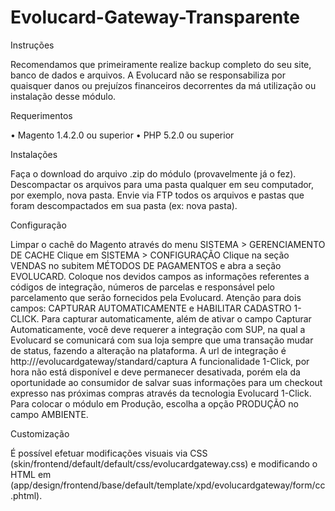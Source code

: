 Evolucard-Gateway-Transparente
==============================

Instruções

Recomendamos que primeiramente realize backup completo do seu site, banco de dados e arquivos. A Evolucard não se responsabiliza por quaisquer danos ou prejuízos financeiros decorrentes da má utilização ou instalação desse módulo.

Requerimentos

• Magento 1.4.2.0 ou superior
•	PHP 5.2.0 ou superior

Instalações

Faça o download do arquivo .zip do módulo (provavelmente já o fez).
Descompactar os arquivos para uma pasta qualquer em seu computador, por exemplo, nova pasta.
Envie via FTP todos os arquivos e pastas que foram descompactados em sua pasta (ex: nova pasta).

Configuração

Limpar o cachê do Magento através do menu SISTEMA >  GERENCIAMENTO DE CACHE
Clique em SISTEMA > CONFIGURAÇÃO
Clique na seção VENDAS no subitem MÉTODOS DE PAGAMENTOS e abra a seção EVOLUCARD.
Coloque nos devidos campos as informações referentes a códigos de integração, números de parcelas e responsável pelo parcelamento que serão fornecidos pela Evolucard.
Atenção para dois campos: CAPTURAR AUTOMATICAMENTE e HABILITAR CADASTRO 1-CLICK. Para capturar automaticamente, além de ativar o campo Capturar Automaticamente, você deve requerer a integração com SUP, na qual a Evolucard se comunicará com sua loja sempre que uma transação mudar de status, fazendo a alteração na plataforma. A url de integração é http://<urldaloja>/evolucardgateway/standard/captura
A funcionalidade 1-Click, por hora não está disponível e deve permanecer desativada, porém ela da oportunidade ao consumidor de salvar suas informações para um checkout expresso nas próximas compras através da tecnologia Evolucard 1-Click.
Para colocar o módulo em Produção, escolha a opção PRODUÇÃO no campo AMBIENTE.

Customização

É possível efetuar modificações visuais via CSS (skin/frontend/default/default/css/evolucardgateway.css) e modificando o HTML em (app/design/frontend/base/default/template/xpd/evolucardgateway/form/cc.phtml).
